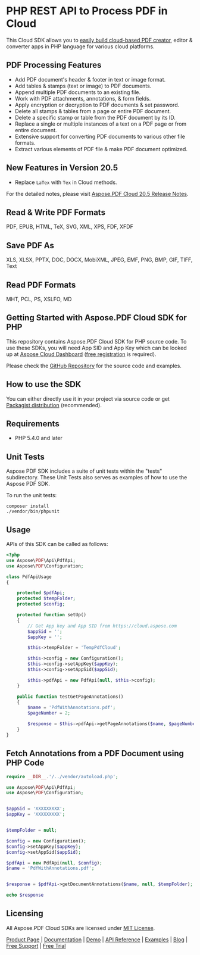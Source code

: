# PHP REST API to Process PDF in Cloud

This Cloud SDK allows you to [easily build cloud-based PDF creator](https://products.aspose.cloud/pdf/net), editor & converter apps in PHP language for various cloud platforms.

## PDF Processing Features

- Add PDF document's header & footer in text or image format.
- Add tables & stamps (text or image) to PDF documents.
- Append multiple PDF documents to an existing file.
- Work with PDF attachments, annotations, & form fields.
- Apply encryption or decryption to PDF documents & set password.
- Delete all stamps & tables from a page or entire PDF document.
- Delete a specific stamp or table from the PDF document by its ID.
- Replace a single or multiple instances of a text on a PDF page or from entire document.
- Extensive support for converting PDF documents to various other file formats.
- Extract various elements of PDF file & make PDF document optimized.

## New Features in Version 20.5

- Replace `LaTex` with `Tex` in Cloud methods.

For the detailed notes, please visit [Aspose.PDF Cloud 20.5 Release Notes](https://docs.aspose.cloud/display/pdfcloud/Aspose.PDF+Cloud+20.5+Release+Notes).

## Read & Write PDF Formats

PDF, EPUB, HTML, TeX, SVG, XML, XPS, FDF, XFDF

## Save PDF As

XLS, XLSX, PPTX, DOC, DOCX, MobiXML, JPEG, EMF, PNG, BMP, GIF, TIFF, Text

## Read PDF Formats

MHT, PCL, PS, XSLFO, MD

## Getting Started with Aspose.PDF Cloud SDK for PHP

This repository contains Aspose.PDF Cloud SDK for PHP source code. To use these SDKs, you will need App SID and App Key which can be looked up at [Aspose Cloud Dashboard](https://dashboard.aspose.cloud/#/apps) ([free registration](https://id.containerize.com/signup?clientId=prod.discourse.aspose&redirectUrl=https://forum.aspose.cloud/session/sso) is required).

Please check the [GitHub Repository](https://github.com/aspose-pdf-cloud/aspose-pdf-cloud-php) for the source code and examples.

## How to use the SDK

You can either directly use it in your project via source code or get [Packagist distribution](https://packagist.org/packages/aspose/pdf-sdk-php) (recommended).

## Requirements

- PHP 5.4.0 and later

## Unit Tests

Aspose PDF SDK includes a suite of unit tests within the "tests" subdirectory. These Unit Tests also serves as examples of how to use the Aspose PDF SDK.

To run the unit tests:

```console
composer install
./vendor/bin/phpunit
```

## Usage

APIs of this SDK can be called as follows:

```php
<?php
use Aspose\PDF\Api\PdfApi;
use Aspose\PDF\Configuration;

class PdfApiUsage
{

    protected $pdfApi;
    protected $tempFolder;
    protected $config;

    protected function setUp()
    {
        // Get App key and App SID from https://cloud.aspose.com
        $appSid = '';
        $appKey = '';

        $this->tempFolder = 'TempPdfCloud';

        $this->config = new Configuration();
        $this->config->setAppKey($appKey);
        $this->config->setAppSid($appSid);

        $this->pdfApi = new PdfApi(null, $this->config);
    }

    public function testGetPageAnnotations()
    {
        $name = 'PdfWithAnnotations.pdf';
        $pageNumber = 2;

        $response = $this->pdfApi->getPageAnnotations($name, $pageNumber, null, $this->tempFolder);
    }
}
```

## Fetch Annotations from a PDF Document using PHP Code

```php
require __DIR__.'/../vendor/autoload.php';

use Aspose\PDF\Api\PdfApi;
use Aspose\PDF\Configuration;


$appSid = 'XXXXXXXXX';
$appKey = 'XXXXXXXXX';


$tempFolder = null;

$config = new Configuration();
$config->setAppKey($appKey);
$config->setAppSid($appSid);

$pdfApi = new PdfApi(null, $config);
$name = 'PdfWithAnnotations.pdf';


$response = $pdfApi->getDocumentAnnotations($name, null, $tempFolder);

echo $response
```

## Licensing

All Aspose.PDF Cloud SDKs are licensed under [MIT License](https://github.com/aspose-pdf-cloud/aspose-pdf-cloud-php/blob/HEAD/LICENSE).

[Product Page](https://products.aspose.cloud/pdf/net) | [Documentation](https://docs.aspose.cloud/display/pdfcloud/Home) | [Demo](https://products.aspose.app/pdf/family) | [API Reference](https://apireference.aspose.cloud/pdf/) | [Examples](https://github.com/aspose-pdf-cloud/aspose-pdf-cloud-dotnet) | [Blog](https://blog.aspose.cloud/category/pdf/) | [Free Support](https://forum.aspose.cloud/c/pdf) | [Free Trial](https://dashboard.aspose.cloud/#/apps)
